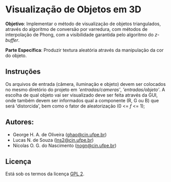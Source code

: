 Visualização de Objetos em 3D
=============================

**Objetivo**: Implementar o método de visualização de objetos triangulados, através do algoritmo de conversão por varredura, com métodos de interpolação de Phong, com a visibilidade garantida pelo algoritmo do *z-buffer*. 

**Parte Específica**: Produzir textura aleatória através da manipulação da cor do objeto.

Instruções
----------

Os arquivos de entrada (câmera, iluminação e objeto) devem ser colocados no mesmo diretório do projeto em *'entradas/cameras'*, *'entradas/objeto'*.
A escolha de qual objeto vai ser visualizado deve ser feita através da GUI, onde também devem ser informados qual a componente (R, G ou B) que será 'distorcida', bem como o fator de aleatorização (0 <= *f* <= 1);

Autores:
--------

* George H. A. de Oliveira (ghao@cin.ufpe.br)
* Lucas N. de Souza (lns2@cin.ufpe.br)
* Nícolas O. G. do Nascimento (nogn@cin.ufpe.br)

Licença
-------

Está sob os termos da licença [GPL 2](LICENSE).
